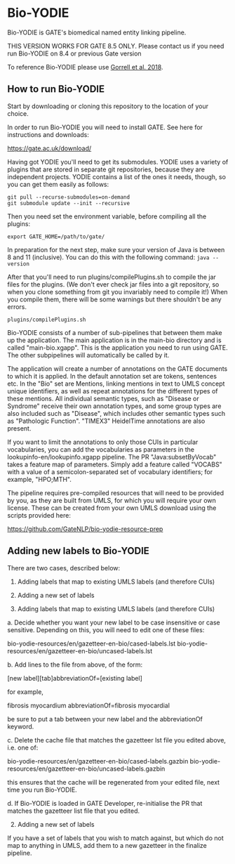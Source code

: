 # Bio-YODIE

Bio-YODIE is GATE's biomedical named entity linking pipeline.

THIS VERSION WORKS FOR GATE 8.5 ONLY. Please contact us if you need run Bio-YODIE on 8.4 or previous Gate version 

To reference Bio-YODIE please use [Gorrell et al. 2018](https://arxiv.org/abs/1811.04860).

## How to run Bio-YODIE
Start by downloading or cloning this repository to the location of your choice.

In order to run Bio-YODIE you will need to install GATE. See here for instructions and downloads:

https://gate.ac.uk/download/

Having got YODIE you'll need to get its submodules. YODIE uses a variety of plugins that are stored in separate git repositories, because they are independent projects. YODIE contains a list of the ones it needs, though, so you can get them easily as follows:

```
git pull --recurse-submodules=on-demand
git submodule update --init --recursive
```

Then you need set the environment variable, before compiling all the plugins:

`export GATE_HOME=/path/to/gate/`

In preparation for the next step, make sure your version of Java is between 8 and 11 (inclusive). You can do this with the following command:
`java --version`

After that you'll need to run plugins/compilePlugins.sh to compile the jar files for the plugins. (We don't ever check jar files into a git repository, so when you clone something from git you invariably need to compile it!) When you compile them, there will be some warnings but there shouldn't be any errors.

`plugins/compilePlugins.sh`


Bio-YODIE consists of a number of sub-pipelines that between them make up the application. The main application is in the main-bio directory and is called "main-bio.xgapp". This is the application you need to run using GATE. The other subpipelines will automatically be called by it.

The application will create a number of annotations on the GATE documents to which it is applied. In the default annotation set are tokens, sentences etc. In the "Bio" set are Mentions, linking mentions in text to UMLS concept unique identifiers, as well as repeat annotations for the different types of these mentions. All individual semantic types, such as "Disease or Syndrome" receive their own annotation types, and some group types are also included such as "Disease", which includes other semantic types such as "Pathologic Function". "TIMEX3" HeidelTime annotations are also present.

If you want to limit the annotations to only those CUIs in particular vocabularies, you can add the vocabularies as parameters in the lookupinfo-en/lookupinfo.xgapp pipeline. The PR "Java:subsetByVocab" takes a feature map of parameters. Simply add a feature called "VOCABS" with a value of a semicolon-separated set of vocabulary identifiers; for example, "HPO;MTH".

The pipeline requires pre-compiled resources that will need to be provided by you, as they are built from UMLS, for which you will require your own license. These can be created from your own UMLS download using the scripts provided here:

https://github.com/GateNLP/bio-yodie-resource-prep



## Adding new labels to Bio-YODIE

There are two cases, described below:

1. Adding labels that map to existing UMLS labels (and therefore CUIs)
2. Adding a new set of labels


1. Adding labels that map to existing UMLS labels (and therefore CUIs)

a. Decide whether you want your new label to be case insensitive or case sensitive. Depending on this, you will need to edit one of these files:

bio-yodie-resources/en/gazetteer-en-bio/cased-labels.lst
bio-yodie-resources/en/gazetteer-en-bio/uncased-labels.lst

b. Add lines to the file from above, of the form:

[new label][tab]abbreviationOf=[existing label]

for example,

fibrosis myocardium abbreviationOf=fibrosis myocardial

be sure to put a tab between your new label and the abbreviationOf keyword.

c. Delete the cache file that matches the gazetteer lst file you edited above, i.e. one of:

bio-yodie-resources/en/gazetteer-en-bio/cased-labels.gazbin
bio-yodie-resources/en/gazetteer-en-bio/uncased-labels.gazbin

this ensures that the cache will be regenerated from your edited file, next time you run Bio-YODIE.

d. If Bio-YODIE is loaded in GATE Developer, re-initialise the PR that matches the gazetteer list file that you edited.

2. Adding a new set of labels

If you have a set of labels that you wish to match against, but which do not map to anything in UMLS, add them to a new gazetteer in the finalize pipeline.

